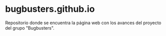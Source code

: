 # bugbusters.github.io
Repositorio donde se encuentra la página web con los avances del proyecto del grupo "Bugbusters".
